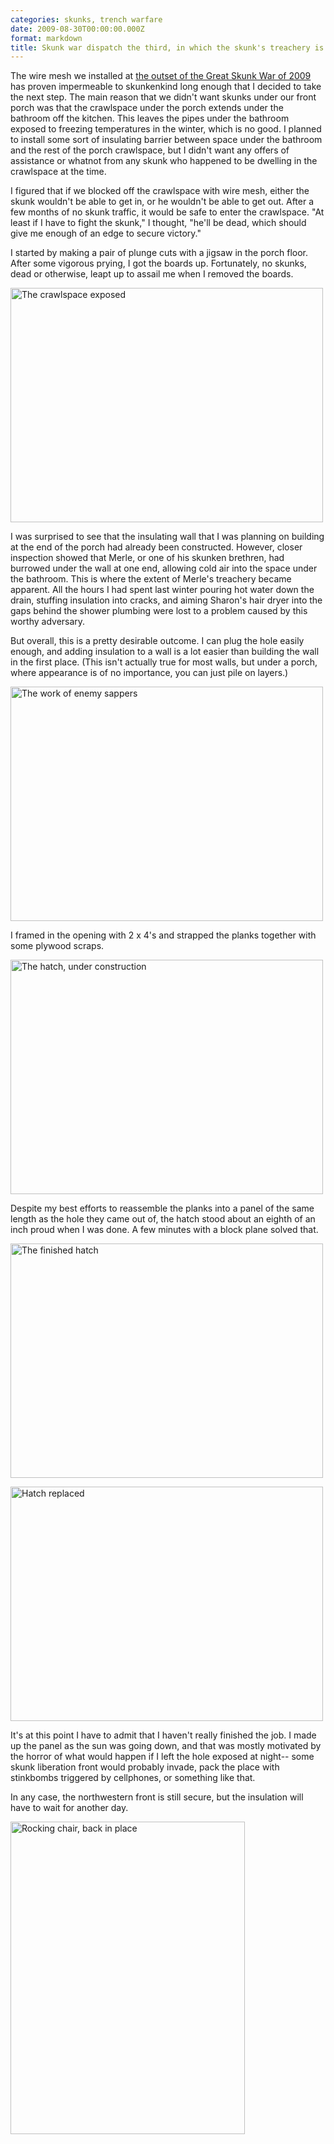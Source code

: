```yaml
---
categories: skunks, trench warfare
date: 2009-08-30T00:00:00.000Z
format: markdown
title: Skunk war dispatch the third, in which the skunk's treachery is revealed
---
```


The wire mesh we installed at <a href="http://pingswept.org/2009/06/01/opening-salvo-in-the-great-skunk-war-of-2009/">the outset of the Great Skunk War of 2009</a> has proven impermeable to skunkenkind long enough that I decided to take the next step. The main reason that we didn't want skunks under our front porch was that the crawlspace under the porch extends under the bathroom off the kitchen. This leaves the pipes under the bathroom exposed to freezing temperatures in the winter, which is no good. I planned to install some sort of insulating barrier between space under the bathroom and the rest of the porch crawlspace, but I didn't want any offers of assistance or whatnot from any skunk who happened to be dwelling in the crawlspace at the time.

I figured that if we blocked off the crawlspace with wire mesh, either the skunk wouldn't be able to get in, or he wouldn't be able to get out. After a few months of no skunk traffic, it would be safe to enter the crawlspace. "At least if I have to fight the skunk," I thought, "he'll be dead, which should give me enough of an edge to secure victory."

I started by making a pair of plunge cuts with a jigsaw in the porch floor. After some vigorous prying, I got the boards up. Fortunately, no skunks, dead or otherwise, leapt up to assail me when I removed the boards.

<a href="http://www.flickr.com/photos/pingswept/3872947870/" title="The crawlspace exposed by Brandon Stafford, on Flickr"><img src="http://farm4.static.flickr.com/3535/3872947870_3a31611ba8.jpg" width="500" height="375" alt="The crawlspace exposed" /></a>

I was surprised to see that the insulating wall that I was planning on building at the end of the porch had already been constructed. However, closer inspection showed that Merle, or one of his skunken brethren, had burrowed under the wall at one end, allowing cold air into the space under the bathroom. This is where the extent of Merle's treachery became apparent. All the hours I had spent last winter pouring hot water down the drain, stuffing insulation into cracks, and aiming Sharon's hair dryer into the gaps behind the shower plumbing were lost to a problem caused by this worthy adversary.

But overall, this is a pretty desirable outcome. I can plug the hole easily enough, and adding insulation to a wall is a lot easier than building the wall in the first place. (This isn't actually true for most walls, but under a porch, where appearance is of no importance, you can just pile on layers.)

<a href="http://www.flickr.com/photos/pingswept/3872166843/" title="The work of enemy sappers by Brandon Stafford, on Flickr"><img src="http://farm3.static.flickr.com/2447/3872166843_b1b8eab152.jpg" width="500" height="375" alt="The work of enemy sappers" /></a>

I framed in the opening with 2 x 4's and strapped the planks together with some plywood scraps.

<a href="http://www.flickr.com/photos/pingswept/3872952382/" title="The hatch, under construction by Brandon Stafford, on Flickr"><img src="http://farm3.static.flickr.com/2440/3872952382_244615cb24.jpg" width="500" height="375" alt="The hatch, under construction" /></a>

Despite my best efforts to reassemble the planks into a panel of the same length as the hole they came out of, the hatch stood about an eighth of an inch proud when I was done. A few minutes with a block plane solved that.

<a href="http://www.flickr.com/photos/pingswept/3872172373/" title="The finished hatch by Brandon Stafford, on Flickr"><img src="http://farm4.static.flickr.com/3439/3872172373_83145715c6.jpg" width="500" height="375" alt="The finished hatch" /></a>

<a href="http://www.flickr.com/photos/pingswept/3872959328/" title="Hatch replaced by Brandon Stafford, on Flickr"><img src="http://farm3.static.flickr.com/2597/3872959328_d565ed355f.jpg" width="500" height="375" alt="Hatch replaced" /></a>

It's at this point I have to admit that I haven't really finished the job. I made up the panel as the sun was going down, and that was mostly motivated by the horror of what would happen if I left the hole exposed at night-- some skunk liberation front would probably invade, pack the place with stinkbombs triggered by cellphones, or something like that.

In any case, the northwestern front is still secure, but the insulation will have to wait for another day.

<a href="http://www.flickr.com/photos/pingswept/3872967802/" title="Rocking chair, back in place by Brandon Stafford, on Flickr"><img src="http://farm4.static.flickr.com/3426/3872967802_db24c5d06d.jpg" width="375" height="500" alt="Rocking chair, back in place" /></a>
